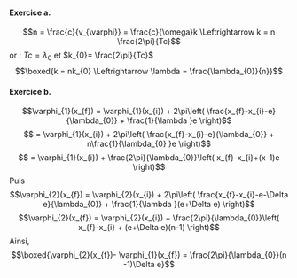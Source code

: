 #### Exercice a.
$$n = \frac{c}{v_{\varphi}} = \frac{c}{\omega}k \Leftrightarrow k = n \frac{2\pi}{Tc}$$
or : $Tc = \lambda_{0}$ et $k_{0}= \frac{2\pi}{Tc}$
$$\boxed{k =  nk_{0} \Leftrightarrow \lambda = \frac{\lambda_{0}}{n}}$$


#### Exercice b.
$$\varphi_{1}(x_{f}) = \varphi_{1}(x_{i}) + 2\pi\left( \frac{x_{f}-x_{i}-e}{\lambda_{0}} + \frac{1}{\lambda }e \right)$$
$$ =  \varphi_{1}(x_{i}) + 2\pi\left( \frac{x_{f}-x_{i}-e}{\lambda_{0}} + n\frac{1}{\lambda_{0} }e \right)$$
$$ =   \varphi_{1}(x_{i}) + \frac{2\pi}{\lambda_{0}}\left( x_{f}-x_{i}+(x-1)e \right)$$
Puis
$$\varphi_{2}(x_{f}) = \varphi_{2}(x_{i}) + 2\pi\left( \frac{x_{f}-x_{i}-e-\Delta e}{\lambda_{0}} + \frac{1}{\lambda }(e+\Delta e) \right)$$
$$\varphi_{2}(x_{f}) = \varphi_{2}(x_{i}) + \frac{2\pi}{\lambda_{0}}\left( x_{f}-x_{i} + (e+\Delta e)(n-1) \right)$$
Ainsi,
$$\boxed{\varphi_{2}(x_{f})- \varphi_{1}(x_{f}) = \frac{2\pi}{\lambda_{0}}(n -1)\Delta e}$$
